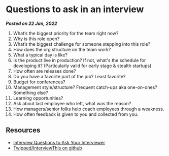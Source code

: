 # Questions to ask in an interview
**_Posted on 22 Jan, 2022_**

1. What’s the biggest priority for the team right now?
2. Why is this role open?
3. What’s the biggest challenge for someone stepping into this role?
4. How does the org structure on the team work?
5. What a typical day is like?
6. Is the product live in production? If not, what's the schedule for developing it? (Particularly valid for early stage & stealth startups)
7. How often are releases done?
8. Do you have a favorite part of the job? Least favorite?
9. Budget for conferences?
10. Management style/structure? Frequent catch-ups aka one-on-ones? Something else?
11. Learning opportunities?
12. Ask about last employee who left, what was the reason?
13. How managers/senior folks help coach employees through a weakness.
14. How often feedback is given to you and collected from you.


## Resources
- [Interview Questions to Ask Your Interviewer](https://daveceddia.com/interview-questions-to-ask-company/?utm_content=197408362&utm_medium=social&utm_source=twitter&hss_channel=tw-4083531)
- [Twipped/InterviewThis on github](https://github.com/Twipped/InterviewThis)

